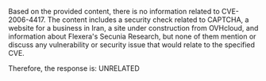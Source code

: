 Based on the provided content, there is no information related to CVE-2006-4417. The content includes a security check related to CAPTCHA, a website for a business in Iran, a site under construction from OVHcloud, and information about Flexera's Secunia Research, but none of them mention or discuss any vulnerability or security issue that would relate to the specified CVE.

Therefore, the response is: UNRELATED